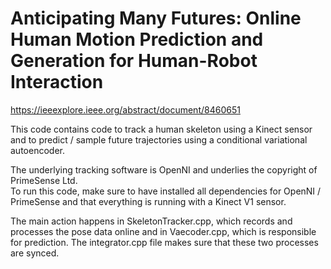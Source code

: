 # Anticipating Many Futures: Online Human Motion Prediction and Generation for Human-Robot Interaction
https://ieeexplore.ieee.org/abstract/document/8460651


This code contains code to track a human skeleton using a Kinect sensor and to predict / sample future trajectories using a conditional variational autoencoder. 

The underlying tracking software is OpenNI and underlies the copyright of PrimeSense Ltd.    
To run this code, make sure to have installed all dependencies for OpenNI / PrimeSense and that everything is running with a Kinect V1 sensor.

The main action happens in SkeletonTracker.cpp, which records and processes the pose data online and in Vaecoder.cpp, which is responsible for prediction. The integrator.cpp file makes sure that these two processes are synced. 




